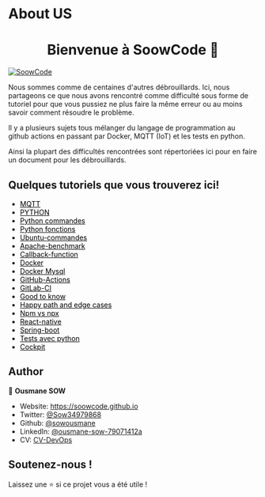 # About US

<h1 align="center">Bienvenue à SoowCode 👋</h1>
<p>
  <a href="https://soowcode.github.io/" target="_blank">
    <img alt="SoowCode" src="https://img.shields.io/badge/website-yes-brightgreen.svg" />
  </a>
   
</p>

Nous sommes comme de centaines d'autres débrouillards. Ici, nous partageons ce que nous avons rencontré comme difficulté sous forme de tutoriel pour que vous pussiez ne plus faire la même erreur ou au moins savoir comment résoudre le problème.

Il y a plusieurs sujets tous mélanger du langage de programmation au github actions en passant par Docker, MQTT (IoT) et les tests en python.

Ainsi la plupart des difficultés rencontrées sont répertoriées ici pour en faire un document pour les débrouillards.

<h2> Quelques tutoriels que vous trouverez ici!</h2>

- <a  style="text-decoration: underline; color:black"  href="https://soowcode.github.io/MQTT/" >MQTT</a>
- <a  style="text-decoration: underline; color:black"  href="https://soowcode.github.io/python-/">PYTHON</a>
- <a  style="text-decoration: underline; color:black"  href="https://soowcode.github.io/python-commandes/">Python commandes</a>
- <a  style="text-decoration: underline; color:black"  href="https://soowcode.github.io/python-functions/">Python fonctions</a>
- <a  style="text-decoration: underline; color:black"  href="https://soowcode.github.io/Ubuntu-commandes/" >Ubuntu-commandes</a>
- <a  style="text-decoration: underline; color:black"  href="https://soowcode.github.io/apache-benchmark/">Apache-benchmark</a>
- <a  style="text-decoration: underline; color:black"  href="https://soowcode.github.io/callback-function/" >Callback-function</a>
- <a  style="text-decoration: underline; color:black"  href="https://soowcode.github.io/docker-/">Docker</a>
- <a  style="text-decoration: underline; color:black"  href="https://soowcode.github.io/docker-mysql/">Docker Mysql</a>
- <a  style="text-decoration: underline; color:black"  href="https://soowcode.github.io/github-actions/">GitHub-Actions</a>
- <a  style="text-decoration: underline; color:black"  href="https://soowcode.github.io/gitlab_ci/">GitLab-CI</a>
- <a  style="text-decoration: underline; color:black"  href="https://soowcode.github.io/good-to-know/">Good to know</a>
- <a  style="text-decoration: underline; color:black"  href="https://soowcode.github.io/happy-path-and-edge-cases/" >Happy path and edge cases</a>
- <a  style="text-decoration: underline; color:black"  href="https://soowcode.github.io/npm-vs-npx/">Npm vs npx</a>
- <a  style="text-decoration: underline; color:black"  href="https://soowcode.github.io/react-native/">React-native</a>
- <a  style="text-decoration: underline; color:black"  href="https://soowcode.github.io/spring-boot/" >Spring-boot</a>
- <a  style="text-decoration: underline; color:black"  href="https://soowcode.github.io/tests/">Tests avec python</a>
- <a  style="text-decoration: underline; color:black"  href="https://thanos.savoirguinee.com/cockpit/">Cockpit</a>


<h2> Author</h2>

👤 **Ousmane SOW**

- Website: https://soowcode.github.io
- Twitter: [@Sow34979868](https://twitter.com/Sow34979868)
- Github: [@sowousmane](https://github.com/sowousmane)
- LinkedIn: [@ousmane-sow-79071412a](https://www.linkedin.com/in/ousmane-sow-79071412a/)
- CV: [CV-DevOps](https://soowcode.github.io/files/cv/CV_Ousmane_SOW.pdf)

<h2>Soutenez-nous !</h2>

Laissez une ⭐️ si ce projet vous a été utile !
